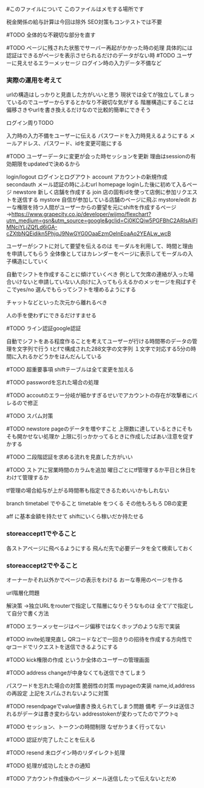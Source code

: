 #このファイルについて
このファイルはメモする場所です

税金関係の給与計算は今回は除外
SEO対策もコンテストでは不要


#TODO 全体的な不親切な部分を直す

#TODO ページに残された状態でサーバー再起がかかった時の処理
具体的には認証はできるがページを表示させられるだけのデータがない時
#TODO ユーザーに見えせるエラーメッセージ
ログイン時の入力データ不備など

### 実際の運用を考えて
urlの構造はしっかりと見直した方がいいと思う
現状では全てが独立してしまっているのでユーザーからするとかなり不親切な気がする
階層構造にすることは偏移さきやurlを書き換えるだけなので比較的簡単にできそう

ログイン周りTODO

入力時の入力不備をユーザーに伝える
パスワードを入力時見えるようにする
メールアドレス、パスワード、idを変更可能にする

#TODO ユーザーデータに変更が会った時セッションを更新
理由はsessionの有効期限をupdatedで決めるから


login/logout ログインとログアウト
account アカウントの新規作成
secondauth メール認証の時にふむurl
homepage loginした後に初めて入るページ
newstore 新しく店舗を作成する
join 店の固有idを使って店側に参加リクエストを送信する
mystore 自信が参加している店舗のページに飛ぶ
mystore/edit おーな権限を持つ人間がユーザーからの要望を元にshiftを作成するページ
→https://www.grapecity.co.jp/developer/wijmo/flexchart?utm_medium=gsn&utm_source=google&gclid=Cj0KCQjw5PGFBhC2ARIsAIFIMNciYLjZQfLd6iGA-cZXtbNQEidikn5PhjqJ9NwGYG0OaaEzmOelnEoaAo2YEALw_wcB

ユーザーがシフトに対して要望を伝えるのは
モーダルを利用して、時間と理由を申請してもらう
全体像としてはカレンダーをページに表示してモーダルの入子構造にしていく

自動でシフトを作成することに傾けていくべき
例として欠席の連絡が入った場合いけないと申請していない人向けに入ってもらえるかのメッセージを飛ばすそこでyes/no 選んでもらってシフトを埋めるようにする

チャットなどといった次元から離れるべき

人の手を使わずにできるだけすませる


#TODO ライン認証google認証


自動でシフトをある程度作ることを考えてユーザーが行ける時間帯のデータの管理を文字列で行う
tとfで構成された288文字の文字列
１文字で対応する5分の時間に入れるかどうかをはんだんしている

#TODO 超重要事項
shiftテーブルは全て変更を加える

#TODO passwordを忘れた場合の処理

#TODO accoutのエラー分岐が細かすぎるせいでアカウントの存在が攻撃者にバレるので修正

#TODO スパム対策

#TODO newstore pageのデータを増やすこと
上限数に達しているときにそもそも開かせない処理か
上限に引っかかってるときに作成したばあい注意を促すかする


#TODO 二段階認証を求める流れを見直した方がいい

#TODO ストアに営業時間のカラムを追加
曜日ごとにtf管理するか平日と休日をわけて管理するか

tf管理の場合給与が上がる時間帯も指定できるためいいかもしれない

branch timetabel でやること
timetable をつくる
その他もろもろ DBの変更

aff に基本金額を持たせて
shiftにいくら稼いだか持たせる

### storeaccept1でやること
各ストアページに飛べるようにする
飛んだ先で必要データを全て検索しておく

### storeaccept2でやること
オーナーかそれ以外かでページの表示をわける
おーな専用のページを作る

url階層化問題

解決策
→独立URLをrouterで指定して階層になりそうなものは 全て'/'で指定して自分で書く方法

#TODO エラーメッセージはページ偏移ではなくホップのような形で実装

#TODO invite処理見直し QRコードなどで一回きりの招待を作成する方向性で
qrコードでリクエストを送信できるようにする

#TODO kick権限の作成 というか全体のユーザーの管理画面

#TODO address changeが中身なくても送信できてしまう

パスワードを忘れた場合の対策 
脆弱性の対策 
mypageの実装 
name,id,addressの再設定 
上記をスパムされないように対策
 
#TODO resendpageでvalue値書き換えられてしまう問題
備考 データは送信されるがデータは書き変わらない addresstokenが変わってたのでアウトq

#TODO セッション、トークンの時間制限 なぜかうまく行ってない

#TODO 認証が完了したことを伝える

#TODO resend 未ログイン時のリダイレクト処理

#TODO 処理が成功したときの通知

#TODO アカウント作成後のページ
メール送信したって伝えないとだめ